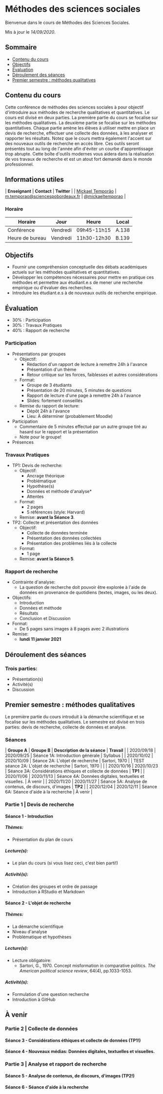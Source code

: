 # Méthodes des sciences sociales
Bienvenue dans le cours de Méthodes des Sciences Sociales.

Mis à jour le *14/09/2020*.

## Sommaire
  * [Contenu du cours](#contenu-du-cours)
  * [Objectifs](#objectifs)
  * [Évaluation](#Évaluation)
  * [Déroulement des séances](#déroulement-des-séances)
  * [Premier semestre : méthodes qualitatives](#premier-semestre---méthodes-qualitatives)

## Contenu du cours
Cette conférence de méthodes des sciences sociales à pour objectif d'introduire aux méthodes de recherche qualitatives et quantitatives. Le cours est divisé en deux parties. La première partie du cours se focalise sur les méthodes qualitatives. La deuxième partie se focalise sur les méthodes quantitatives. Chaque partie amène les élèves à utiliser mettre en place un devis de recherche, effectuer une collecte des données, à les analyser et rapporter les résultats. Notez que le cours mettra également l'accent sur des nouveaux outils de recherche en accès libre. Ces outils seront présentés tout au long de l'année afin d'éviter un courbe d'apprentissage trop abrupte. Cette boîte d'outils modernes vous aidera dans la réalisation de vos travaux de recherche et est un atout fort demandé dans le monde professionnel.

## Informations utiles

| **Enseignant**                                  | **Contact**                                                                 | **Twitter**                                             |
| [Mickael Temporão](http://.mickaeltemporao.com) | [m.temporao@sciencespobordeaux.fr](mailto:m.temporao@sciencespobordeaux.fr) | [@mickaeltemporao](https://twitter.com/mickaeltemporao) |

### Horaire

| Horaire         | Jour          | Heure       | Local |
| -------------   | ------------- | -           | -     |
| Conférence      | Vendredi      | 09h45-11h15 | A.138 |
| Heure de bureau | Vendredi      | 11h30-12h30 | B.139 |

## Objectifs
- Fournir une compréhension conceptuelle des débats académiques actuels sur les méthodes qualitatives et quantitatives.
- Développer les compétences nécessaires pour mettre en pratique ces méthodes et permettre aux étudiant.e.s de mener une recherche empirique ou d'évaluer des recherches.
- Introduire les étudiant.e.s à de nouveaux outils de recherche empirique.

## Évaluation
- 30% : Participation
- 30% : Travaux Pratiques
- 40% : Rapport de recherche

### Participation
- Présentations par groupes
    - Objectif:
        - Rédaction d'un rapport de lecture à remettre 24h à l'avance
        - Présentation d'un thème
        - Retour critique sur les forces, faiblesses et autres considérations
    - Format:
        - Groupe de 3 étudiants
        - Présentation de 20 minutes, 5 minutes de questions
        - Rapport de lecture d'une page à remettre 24h à l'avance
        - Slides: fortement conseillés
    - Remise du rapport de lecture:
        - Dépôt 24h à l'avance
        - Lieu: À déterminer (probablement Moodle)
- Participation
    - Commentaire de 5 minutes effectué par un autre groupe tiré au hasard sur le rapport et la présentation
    - Note pour le groupe!
- Présences

### Travaux Pratiques
- TP1: Devis de recherche:
    - Objectif:
        - Ancrage théorique
        - Problématique
        - Hypothèse(s)
        - Données et méthode d'analyse*
        - Attentes
    - Format:
        - 2 pages
        - 5 références (style: Harvard)
    - Remise: **avant la Séance 3**.
- TP2: Collecte et présentation des données
    - Objectif:
        - Collecte de données terminée
        - Présentation des données collectées
        - Présentation des problèmes liés à la collecte
    - Format:
        - 1 page
    - Remise: **avant la Séance 5**.

### Rapport de recherche
- Contrainte d'analyse:
    - La question de recherche doit pouvoir être explorée à l'aide de données en provenance de quotidiens (textes, images, ou les deux).
- Objectifs:
    - Introduction
    - Données et méthode
    - Résultats
    - Conclusion et Discussion
- Format:
    - De 5 pages sans images à 8 pages avec 2 illustrations
- Remise:
    - **lundi 11 janvier 2021**

## Déroulement des séances

### Trois parties:
- Présentation(s)
- Activité(s)
- Discussion

## Premier semestre : méthodes qualitatives
Le première partie du cours introduit à la démarche scientifique et se focalise sur les méthodes qualitatives. Le semestre est divisé en trois parties: devis de recherche, collecte de données et analyse.

### Séances

| **Groupe A**     | **Groupe B**                    | **Description de la séance**                              | **Travail**   |
| 2020/09/18       | 2020/09/25                      | Séance 1A: Introduction générale                          | Syllabus      |
| 2020/10/02       | 2020/10/09                      | Séance 2A: L'objet de recherche                           | Sartori, 1970 |
| TEST             séance 2A: L'objet de recherche | Sartori, 1970                                             |               |
| 2020/10/16       | 2020/10/23                      | Séance 3A: Considérations éthiques et collecte de données | **TP1**       |
| 2020/11/06       | 2020/11/13                      | Séance 4A: Données digitales, textuelles et visuelles.    | À venir       |
| 2020/11/20       | 2020/11/27                      | Séance 5A: Analyse de contenus, de discours, d'images     | **TP2**       |
| 2020/12/04       | 2020/12/11                      | Séance 6A: Séance d'aide à la recherche                   | À venir       |

### Partie 1 | Devis de recherche
#### Séance 1 - Introduction

##### Thèmes:
- Présentation du plan de cours

##### Lecture(s):
- Le plan du cours (si vous lisez ceci, c'est bien parti!)

##### Activité(s):
- Création des groupes et ordre de passage
- Introduction à RStudio et Markdown

#### Séance 2 - L'objet de recherche
##### Thèmes:
- La démarche scientifique
- Niveau d'analyse
- Problématique et hypothèses

##### Lecture(s):
- Lecture obligatoire:
    - Sartori, G., 1970. Concept misformation in comparative politics. *The American political science review*, 64(4), pp.1033-1053.

##### Activité(s):
- Formulation d'une question recherche
- Introduction à GitHub

## À venir
### Partie 2 | Collecte de données

#### Séance 3 - Considérations éthiques et collecte de données (**TP1!**)

#### Séance 4 - Nouveaux médias: Données digitales, textuelles et visuelles.

### Partie 3 | Analyse et rapport de recherche

#### Séance 5 - Analyse de contenus, de discours, d'images (**TP2!**)
#### Séance 6 - Séance d'aide à la recherche

